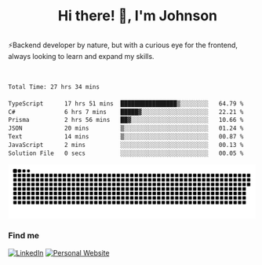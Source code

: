 <div id="user-content-toc">
  <ul align="center">
    <summary><h1 style="display: inline-block">Hi there! 👋, I'm Johnson</h1></summary>
  </ul>
</div>

⚡Backend developer by nature, but with a curious eye for the frontend, always looking to learn and expand my skills.

<br>


<!--START_SECTION:waka-->

```txt
Total Time: 27 hrs 34 mins

TypeScript      17 hrs 51 mins  ████████████████▒░░░░░░░░   64.79 %
C#              6 hrs 7 mins    █████▓░░░░░░░░░░░░░░░░░░░   22.21 %
Prisma          2 hrs 56 mins   ██▓░░░░░░░░░░░░░░░░░░░░░░   10.66 %
JSON            20 mins         ▒░░░░░░░░░░░░░░░░░░░░░░░░   01.24 %
Text            14 mins         ▒░░░░░░░░░░░░░░░░░░░░░░░░   00.87 %
JavaScript      2 mins          ░░░░░░░░░░░░░░░░░░░░░░░░░   00.13 %
Solution File   0 secs          ░░░░░░░░░░░░░░░░░░░░░░░░░   00.05 %
```

<!--END_SECTION:waka-->

<picture>
  <source  srcset="https://github.com/joshwambere/joshwambere/blob/output/github-contribution-grid-snake-dark.svg?palette=github-dark">
  <source  srcset="https://github.com/joshwambere/joshwambere/blob/output/github-contribution-grid-snake.svg">
  <img alt="github contribution grid snake animation" src="https://github.com/joshwambere/joshwambere/blob/output/github-contribution-grid-snake.svg">
</picture>

### Find me
<a href="https://www.linkedin.com/in/dusabe-johnson" target="_blank"><img src="https://img.shields.io/badge/LinkedIn-%230077B5.svg?&style=flat&logo=linkedin&logoColor=white" alt="LinkedIn"></a>
‎‎ [![Personal Website](https://img.shields.io/badge/visit-Johnsonis.me-blue)](https://johnsonis.me/)
